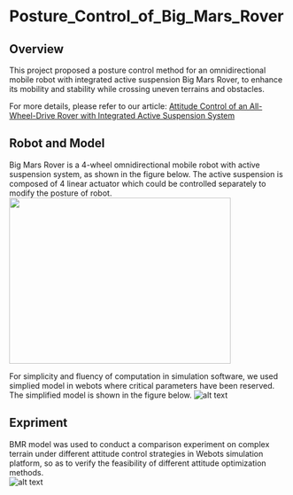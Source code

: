 # Posture_Control_of_Big_Mars_Rover

## Overview
This project proposed a posture control method for an omnidirectional mobile robot with integrated active suspension Big Mars Rover, to enhance its mobility and stability while crossing uneven terrains and obstacles.

For more details, please refer to our article: [Attitude Control of an All-Wheel-Drive Rover with Integrated Active Suspension System](https://ieeexplore.ieee.org/document/10106596)

## Robot and Model
Big Mars Rover is a 4-wheel omnidirectional mobile robot with active suspension system, as shown in the figure below. The active suspension is composed of 4 linear actuator which could be controlled separately to modify the posture of robot. 
<img src="[https://your-image-url.type](https://github.com/Lynx1129/Posture_Control_of_Big_Mars_Rover/blob/main/Images/Rover%E5%AE%9E%E8%BD%A6.png)" width="400" height="300">

For simplicity and fluency of computation in simulation software, we used simplied model in webots where critical parameters have been reserved. The simplified model is shown in the figure below. 
![alt text](https://github.com/Lynx1129/Posture_Control_of_Big_Mars_Rover/blob/main/Images/Rover_Sensor.png "BMR2")

## Expriment
BMR model was used to conduct a comparison experiment on complex terrain under different attitude control strategies in Webots simulation platform, so as to verify the feasibility of different attitude optimization methods.  
![alt text](https://github.com/Lynx1129/Posture_Control_of_Big_Mars_Rover/blob/main/Images/Rover%E8%BF%87%E5%B4%8E%E5%B2%96%E8%B7%AF%E9%9D%A2.png "experiment")


